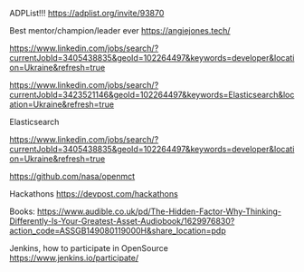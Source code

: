 ADPList!!!
https://adplist.org/invite/93870

Best mentor/champion/leader ever
https://angiejones.tech/

https://www.linkedin.com/jobs/search/?currentJobId=3405438835&geoId=102264497&keywords=developer&location=Ukraine&refresh=true

https://www.linkedin.com/jobs/search/?currentJobId=3423521146&geoId=102264497&keywords=Elasticsearch&location=Ukraine&refresh=true

Elasticsearch

https://www.linkedin.com/jobs/search/?currentJobId=3405438835&geoId=102264497&keywords=developer&location=Ukraine&refresh=true

https://github.com/nasa/openmct

Hackathons
https://devpost.com/hackathons

Books:
https://www.audible.co.uk/pd/The-Hidden-Factor-Why-Thinking-Differently-Is-Your-Greatest-Asset-Audiobook/1629976830?action_code=ASSGB149080119000H&share_location=pdp

Jenkins, how to participate in OpenSource
https://www.jenkins.io/participate/
